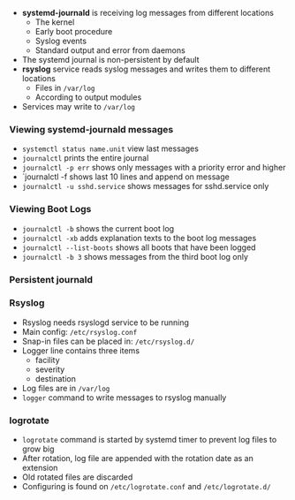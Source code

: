 - **systemd-journald** is receiving log messages from different locations
	- The kernel
	- Early boot procedure
	- Syslog events
	- Standard output and error from daemons
- The systemd journal is non-persistent by default
- **rsyslog** service reads syslog messages and writes them to different locations
	- Files in `/var/log`
	- According  to output modules
- Services may write to `/var/log`

### Viewing systemd-journald messages

- `systemctl status name.unit` view last messages
- `journalctl` prints the entire journal
- `journalctl -p err` shows only messages with a priority error and higher
- `journalctl -f shows last 10 lines and append on message
- `journalctl -u sshd.service` shows messages for sshd.service only

### Viewing Boot Logs

- `journalctl -b` shows the current boot log
- `journalctl -xb` adds explanation texts to the boot log messages
- `journalctl --list-boots` shows all boots that have been logged
- `journalctl -b 3` shows messages from the third boot log only

### Persistent journald


### Rsyslog

- Rsyslog needs rsyslogd service to be running
- Main config: `/etc/rsyslog.conf`
- Snap-in files can be placed in: `/etc/rsyslog.d/`
- Logger line contains three items
	- facility
	- severity
	- destination
- Log files are in `/var/log`
- `logger` command to write messages to rsyslog manually

### logrotate

- `logrotate` command is started by systemd timer to prevent log files to grow big
- After rotation, log file are appended with the rotation date as an extension
- Old rotated files are discarded
- Configuring is found on `/etc/logrotate.conf` and `/etc/logrotate.d/`

